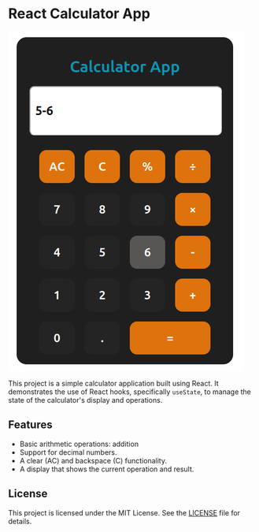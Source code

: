 # React Calculator App
![alt text](image.png)

This project is a simple calculator application built using React. It demonstrates the use of React hooks, specifically `useState`, to manage the state of the calculator's display and operations.

## Features

- Basic arithmetic operations: addition
- Support for decimal numbers.
- A clear (AC) and backspace (C) functionality.
- A display that shows the current operation and result.

## License

This project is licensed under the MIT License. See the [LICENSE]([LICENSE](https://github.com/srijankarki07/Basic-Unit-Converter/blob/master/LICENSE)) file for details.